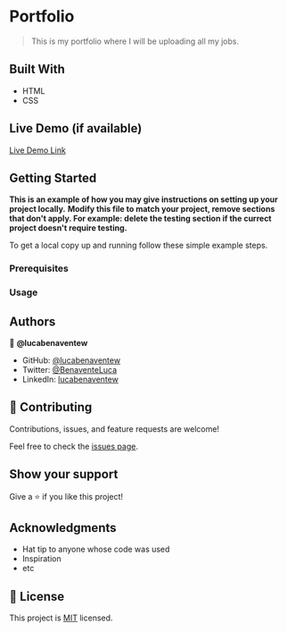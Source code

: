 # Portfolio

> This is my portfolio where I will be uploading all my jobs.

## Built With

- HTML
- CSS

## Live Demo (if available)

[Live Demo Link](https://livedemo.com)


## Getting Started

**This is an example of how you may give instructions on setting up your project locally.**
**Modify this file to match your project, remove sections that don't apply. For example: delete the testing section if the currect project doesn't require testing.**


To get a local copy up and running follow these simple example steps.

### Prerequisites



### Usage




## Authors

👤 **@lucabenaventew**

- GitHub: [@lucabenaventew](https://github.com/lucabenaventew)
- Twitter: [@BenaventeLuca](https://twitter.com/BenaventeLuca)
- LinkedIn: [lucabenaventew](https://linkedin.com/in/lucabenaventew/)

## 🤝 Contributing

Contributions, issues, and feature requests are welcome!

Feel free to check the [issues page](../../issues/).

## Show your support

Give a ⭐️ if you like this project!

## Acknowledgments

- Hat tip to anyone whose code was used
- Inspiration
- etc

## 📝 License

This project is [MIT](./MIT.md) licensed.
